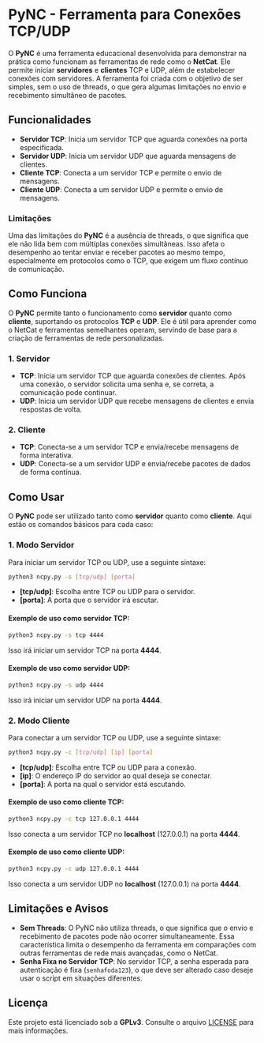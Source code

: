 # PyNC - Ferramenta para Conexões TCP/UDP

O **PyNC** é uma ferramenta educacional desenvolvida para demonstrar na prática como funcionam as ferramentas de rede como o **NetCat**. Ele permite iniciar **servidores** e **clientes** TCP e UDP, além de estabelecer conexões com servidores. A ferramenta foi criada com o objetivo de ser simples, sem o uso de threads, o que gera algumas limitações no envio e recebimento simultâneo de pacotes.

## Funcionalidades

- **Servidor TCP**: Inicia um servidor TCP que aguarda conexões na porta especificada.
- **Servidor UDP**: Inicia um servidor UDP que aguarda mensagens de clientes.
- **Cliente TCP**: Conecta a um servidor TCP e permite o envio de mensagens.
- **Cliente UDP**: Conecta a um servidor UDP e permite o envio de mensagens.

### Limitações

Uma das limitações do **PyNC** é a ausência de threads, o que significa que ele não lida bem com múltiplas conexões simultâneas. Isso afeta o desempenho ao tentar enviar e receber pacotes ao mesmo tempo, especialmente em protocolos como o TCP, que exigem um fluxo contínuo de comunicação.

## Como Funciona

O **PyNC** permite tanto o funcionamento como **servidor** quanto como **cliente**, suportando os protocolos **TCP** e **UDP**. Ele é útil para aprender como o NetCat e ferramentas semelhantes operam, servindo de base para a criação de ferramentas de rede personalizadas.

### 1. Servidor

- **TCP**: Inicia um servidor TCP que aguarda conexões de clientes. Após uma conexão, o servidor solicita uma senha e, se correta, a comunicação pode continuar.
- **UDP**: Inicia um servidor UDP que recebe mensagens de clientes e envia respostas de volta.

### 2. Cliente

- **TCP**: Conecta-se a um servidor TCP e envia/recebe mensagens de forma interativa.
- **UDP**: Conecta-se a um servidor UDP e envia/recebe pacotes de dados de forma contínua.

## Como Usar

O **PyNC** pode ser utilizado tanto como **servidor** quanto como **cliente**. Aqui estão os comandos básicos para cada caso:

### 1. Modo Servidor

Para iniciar um servidor TCP ou UDP, use a seguinte sintaxe:

```bash
python3 ncpy.py -s [tcp/udp] [porta]
```

- **[tcp/udp]**: Escolha entre TCP ou UDP para o servidor.
- **[porta]**: A porta que o servidor irá escutar.

#### Exemplo de uso como servidor TCP:

```bash
python3 ncpy.py -s tcp 4444
```

Isso irá iniciar um servidor TCP na porta **4444**.

#### Exemplo de uso como servidor UDP:

```bash
python3 ncpy.py -s udp 4444
```

Isso irá iniciar um servidor UDP na porta **4444**.

### 2. Modo Cliente

Para conectar a um servidor TCP ou UDP, use a seguinte sintaxe:

```bash
python3 ncpy.py -c [tcp/udp] [ip] [porta]
```

- **[tcp/udp]**: Escolha entre TCP ou UDP para a conexão.
- **[ip]**: O endereço IP do servidor ao qual deseja se conectar.
- **[porta]**: A porta na qual o servidor está escutando.

#### Exemplo de uso como cliente TCP:

```bash
python3 ncpy.py -c tcp 127.0.0.1 4444
```

Isso conecta a um servidor TCP no **localhost** (127.0.0.1) na porta **4444**.

#### Exemplo de uso como cliente UDP:

```bash
python3 ncpy.py -c udp 127.0.0.1 4444
```

Isso conecta a um servidor UDP no **localhost** (127.0.0.1) na porta **4444**.

## Limitações e Avisos

- **Sem Threads**: O PyNC não utiliza threads, o que significa que o envio e recebimento de pacotes pode não ocorrer simultaneamente. Essa característica limita o desempenho da ferramenta em comparações com outras ferramentas de rede mais avançadas, como o NetCat.
- **Senha Fixa no Servidor TCP**: No servidor TCP, a senha esperada para autenticação é fixa (`senhafoda123`), o que deve ser alterado caso deseje usar o script em situações diferentes.


## Licença

Este projeto está licenciado sob a **GPLv3**. Consulte o arquivo [LICENSE](../LICENSE) para mais informações.
